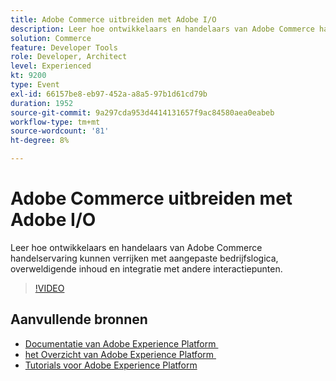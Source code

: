 ```yaml
---
title: Adobe Commerce uitbreiden met Adobe I/O
description: Leer hoe ontwikkelaars en handelaars van Adobe Commerce handelservaring kunnen verrijken met aangepaste bedrijfslogica, overweldigende inhoud en integratie met andere interactiepunten.
solution: Commerce
feature: Developer Tools
role: Developer, Architect
level: Experienced
kt: 9200
type: Event
exl-id: 66157be8-eb97-452a-a8a5-97b1d61cd79b
duration: 1952
source-git-commit: 9a297cda953d4414131657f9ac84580aea0eabeb
workflow-type: tm+mt
source-wordcount: '81'
ht-degree: 8%

---
```


# Adobe Commerce uitbreiden met Adobe I/O

Leer hoe ontwikkelaars en handelaars van Adobe Commerce handelservaring kunnen verrijken met aangepaste bedrijfslogica, overweldigende inhoud en integratie met andere interactiepunten.

>[!VIDEO](https://video.tv.adobe.com/v/337727/?quality=12&learn=on&hidetitle=true)

## Aanvullende bronnen

- [&#x200B; Documentatie van Adobe Experience Platform &#x200B;](https://experienceleague.adobe.com/docs/experience-platform.html?lang=nl-NL)
- [&#x200B; het Overzicht van Adobe Experience Platform &#x200B;](https://experienceleague.adobe.com/docs/experience-platform/landing/home.html?lang=nl-NL)
- [Tutorials voor Adobe Experience Platform](https://experienceleague.adobe.com/docs/platform-learn/tutorials/overview.html?lang=nl)
